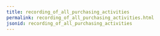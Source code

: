 ```yaml
---
title: recording_of_all_purchasing_activities
permalink: recording_of_all_purchasing_activities.html
jsonid: recording_of_all_purchasing_activities
---
```

